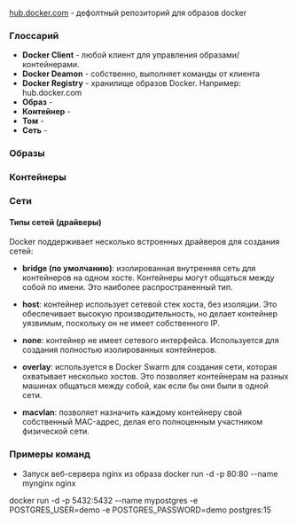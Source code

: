 [hub.docker.com](https://hub.docker.com/) - дефолтный репозиторий для образов docker

### Глоссарий

- **Docker Client** - любой клиент для управления образами/контейнерами.
- **Docker Deamon** - собственно, выполняет команды от клиента
- **Docker Registry** - хранилище образов Docker. Например: hub.docker.com
- **Образ** -  
- **Контейнер** -  
- **Том** - 
- **Сеть** - 

### Образы



### Контейнеры



### Сети

#### Типы сетей (драйверы)

Docker поддерживает несколько встроенных драйверов для создания сетей:

- **bridge (по умолчанию)**: изолированная внутренняя сеть для контейнеров на одном хосте. Контейнеры могут общаться между собой по имени. Это наиболее распространенный тип.
    
- **host**: контейнер использует сетевой стек хоста, без изоляции. Это обеспечивает высокую производительность, но делает контейнер уязвимым, поскольку он не имеет собственного IP.
    
- **none**: контейнер не имеет сетевого интерфейса. Используется для создания полностью изолированных контейнеров.
    
- **overlay**: используется в Docker Swarm для создания сети, которая охватывает несколько хостов. Это позволяет контейнерам на разных машинах общаться между собой, как если бы они были в одной сети.
    
- **macvlan**: позволяет назначить каждому контейнеру свой собственный MAC-адрес, делая его полноценным участником физической сети.







### Примеры команд

- Запуск веб-сервера nginx из образа
docker run -d -p 80:80 --name mynginx nginx

docker run -d -p 5432:5432 --name mypostgres -e POSTGRES_USER=demo -e POSTGRES_PASSWORD=demo postgres:15

